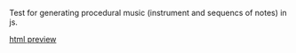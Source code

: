 Test for generating procedural music (instrument and sequencs of notes) in js.

[html preview](https://htmlpreview.github.io/?https://github.com/AtActionPark/procMusic2/blob/master/index.html)
